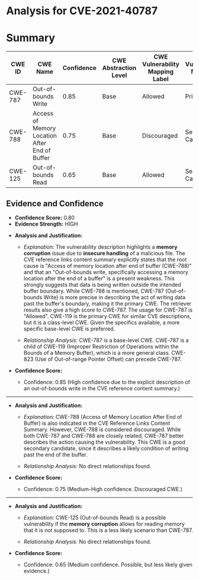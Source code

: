 # Analysis for CVE-2021-40787

# Summary
| CWE ID | CWE Name | Confidence | CWE Abstraction Level | CWE Vulnerability Mapping Label | CWE-Vulnerability Mapping Notes |
|---|---|---|---|---|---|
| CWE-787 | Out-of-bounds Write | 0.85 | Base | Allowed | Primary CWE |
| CWE-788 | Access of Memory Location After End of Buffer | 0.75 | Base | Discouraged | Secondary Candidate |
| CWE-125 | Out-of-bounds Read | 0.65 | Base | Allowed | Secondary Candidate |

## Evidence and Confidence

*   **Confidence Score:** 0.80
*   **Evidence Strength:** HIGH

- **Analysis and Justification:**
  - *Explanation:* The vulnerability description highlights a **memory corruption** issue due to **insecure handling** of a malicious file. The CVE reference links content summary explicitly states that the root cause is "Access of memory location after end of buffer (CWE-788)" and that an "Out-of-bounds write, specifically accessing a memory location after the end of a buffer" is a present weakness. This strongly suggests that data is being written outside the intended buffer boundary. While CWE-788 is mentioned, CWE-787 (Out-of-bounds Write) is more precise in describing the act of writing data past the buffer's boundary, making it the primary CWE. The retriever results also give a high score to CWE-787. The usage for CWE-787 is "Allowed". CWE-119 is the primary CWE for similar CVE descriptions, but it is a class-level CWE. Given the specifics available, a more specific base-level CWE is preferred.

  - *Relationship Analysis:* CWE-787 is a base-level CWE. CWE-787 is a child of CWE-119 (Improper Restriction of Operations within the Bounds of a Memory Buffer), which is a more general class. CWE-823 (Use of Out-of-range Pointer Offset) can precede CWE-787.

- **Confidence Score:**
  - Confidence: 0.85 (High confidence due to the explicit description of an out-of-bounds write in the CVE reference content summary.)

---
- **Analysis and Justification:**
  - *Explanation:* CWE-788 (Access of Memory Location After End of Buffer) is also indicated in the CVE Reference Links Content Summary. However, CWE-788 is considered discouraged. While both CWE-787 and CWE-788 are closely related, CWE-787 better describes the action causing the vulnerability. This CWE is a good secondary candidate, since it describes a likely condition of writing past the end of the buffer.

  - *Relationship Analysis:* No direct relationships found.

- **Confidence Score:**
  - Confidence: 0.75 (Medium-High confidence. Discouraged CWE.)

---
- **Analysis and Justification:**
  - *Explanation:* CWE-125 (Out-of-bounds Read) is a possible vulnerability if the **memory corruption** allows for reading memory that it is not supposed to. This is a less likely scenario than CWE-787.

  - *Relationship Analysis:* No direct relationships found.

- **Confidence Score:**
  - Confidence: 0.65 (Medium confidence. Possible, but less likely given evidence.)